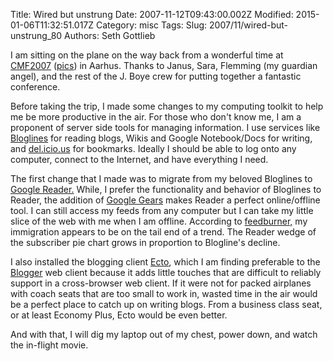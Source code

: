 Title: Wired but unstrung
Date: 2007-11-12T09:43:00.002Z
Modified: 2015-01-06T11:32:51.017Z
Category: misc
Tags: 
Slug: 2007/11/wired-but-unstrung_80
Authors: Seth Gottlieb

I am sitting on the plane on the way back from a wonderful time at [CMF2007](http://cmf2007.dk) ([pics](http://www.flickr.com/photos/tags/cmf2007/)) in Aarhus. Thanks to Janus, Sara, Flemming (my guardian angel), and the rest of the J. Boye crew for putting together a fantastic conference.

  

Before taking the trip, I made some changes to my computing toolkit to help me be more productive in the air. For those who don't know me, I am a proponent of server side tools for managing information. I use services like [Bloglines](http://www.bloglines.com/) for reading blogs, Wikis and Google Notebook/Docs for writing, and [del.icio.us](http://del.icio.us) for bookmarks. Ideally I should be able to log onto any computer, connect to the Internet, and have everything I need.

  

The first change that I made was to migrate from my beloved Bloglines to [Google Reader.](http://www.google.com/reader/view/) While, I prefer the functionality and behavior of Bloglines to Reader, the addition of [Google Gears](http://gears.google.com/) makes Reader a perfect online/offline tool. I can still access my feeds from any computer but I can take my little slice of the web with me when I am offline. According to [feedburner,](http://www.feedburner.com) my immigration appears to be on the tail end of a trend. The Reader wedge of the subscriber pie chart grows in proportion to Blogline's decline.

  

I also installed the blogging client [Ecto](http://infinite-sushi.com/software/ecto/), which I am finding preferable to the [Blogger](http://www.blogger.com) web client because it adds little touches that are difficult to reliably support in a cross-browser web client. If it were not for packed airplanes with coach seats that are too small to work in, wasted time in the air would be a perfect place to catch up on writing blogs. From a business class seat, or at least Economy Plus, Ecto would be even better.

  

And with that, I will dig my laptop out of my chest, power down, and watch the in-flight movie.

  
  
